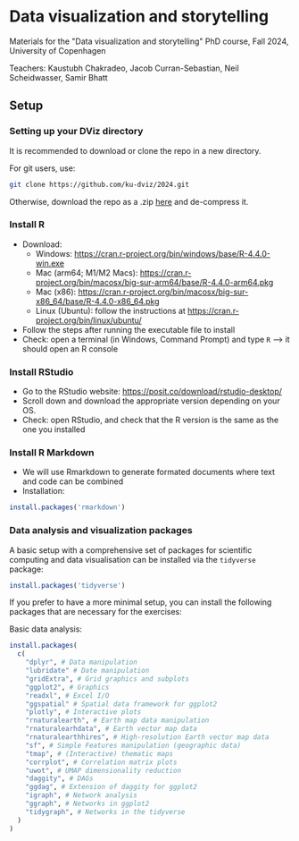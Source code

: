 # Data visualization and storytelling

Materials for the "Data visualization and storytelling" PhD course, Fall 2024, University of Copenhagen

Teachers: Kaustubh Chakradeo, Jacob Curran-Sebastian, Neil Scheidwasser, Samir Bhatt

## Setup

### Setting up your DViz directory

It is recommended to download or clone the repo in a new directory.

For git users, use:

```bash
git clone https://github.com/ku-dviz/2024.git
```

Otherwise, download the repo as a .zip [here](https://github.com/ku-dviz/2024/archive/refs/heads/main.zip) and de-compress it.

### Install R

* Download:
  * Windows: <https://cran.r-project.org/bin/windows/base/R-4.4.0-win.exe>
  * Mac (arm64; M1/M2 Macs): <https://cran.r-project.org/bin/macosx/big-sur-arm64/base/R-4.4.0-arm64.pkg>
  * Mac (x86): <https://cran.r-project.org/bin/macosx/big-sur-x86_64/base/R-4.4.0-x86_64.pkg>
  * Linux (Ubuntu): follow the instructions at <https://cran.r-project.org/bin/linux/ubuntu/>
* Follow the steps after running the executable file to install
* Check: open a terminal (in Windows, Command Prompt) and type ```R``` --> it should open an R console

### Install RStudio

* Go to the RStudio website: <https://posit.co/download/rstudio-desktop/>
* Scroll down and download the appropriate version depending on your OS.
* Check: open RStudio, and check that the R version is the same as the one you installed

### Install R Markdown

* We will use Rmarkdown to generate formated documents where text and code can be combined
* Installation:

```R
install.packages('rmarkdown')
```

### Data analysis and visualization packages

A basic setup with a comprehensive set of packages for scientific computing and data visualisation can be installed via the ```tidyverse``` package:

```R
install.packages('tidyverse')
```

If you prefer to have a more minimal setup, you can install the following packages that are necessary for the exercises:

Basic data analysis:

```R
install.packages(
  c(
    "dplyr", # Data manipulation
    "lubridate" # Date manipulation
    "gridExtra", # Grid graphics and subplots
    "ggplot2", # Graphics
    "readxl", # Excel I/O
    "ggspatial" # Spatial data framework for ggplot2
    "plotly", # Interactive plots
    "rnaturalearth", # Earth map data manipulation
    "rnaturalearhdata", # Earth vector map data
    "rnaturalearthhires", # High-resolution Earth vector map data
    "sf", # Simple Features manipulation (geographic data)
    "tmap", # (Interactive) thematic maps
    "corrplot", # Correlation matrix plots
    "uwot", # UMAP dimensionality reduction
    "daggity", # DAGs
    "ggdag", # Extension of daggity for ggplot2
    "igraph", # Network analysis
    "ggraph", # Networks in ggplot2
    "tidygraph", # Networks in the tidyverse
  )
)
```
